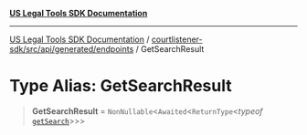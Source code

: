 [**US Legal Tools SDK Documentation**](../../../../../../README.md)

***

[US Legal Tools SDK Documentation](../../../../../../README.md) / [courtlistener-sdk/src/api/generated/endpoints](../README.md) / GetSearchResult

# Type Alias: GetSearchResult

> **GetSearchResult** = `NonNullable`\<`Awaited`\<`ReturnType`\<*typeof* [`getSearch`](../functions/getSearch.md)\>\>\>
